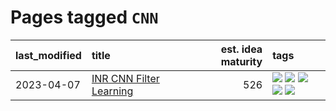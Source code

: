 # Pages tagged `CNN`

|last_modified|title|est. idea maturity|tags
|:---|:---|---:|:---|
|2023-04-07|[INR CNN Filter Learning](../INR_CNN_filter_learning.md)|526|[![](https://img.shields.io/badge/tag-CNN-fe6d78)](../tags/CNN.md) [![](https://img.shields.io/badge/tag-INR-4377c4)](../tags/INR.md) [![](https://img.shields.io/badge/tag-deep_learning-b443ff)](../tags/deep_learning.md) [![](https://img.shields.io/badge/tag-experimental-9c3a4a)](../tags/experimental.md) [![](https://img.shields.io/badge/tag-filter_learning-37db7)](../tags/filter_learning.md)|